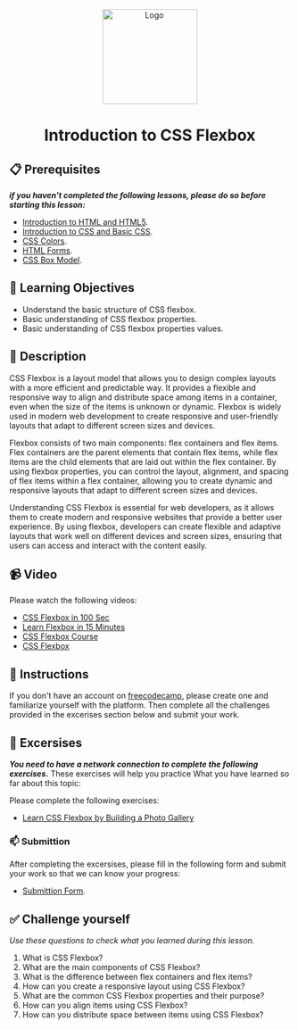 <div align="center">
    <img src="../images/css.jpg" alt="Logo" height="170" align="center">
    <h1 align="center">Introduction to CSS Flexbox</h1>
</div>

## 📋 Prerequisites
_**if you haven't completed the following lessons, please do so before starting this lesson:**_
- [Introduction to HTML and HTML5](./02_introduction-to-html-and-html5.md).
- [Introduction to CSS and Basic CSS](./03_introduction-to-css-and-basic-css.md).
- [CSS Colors](./04_css-colors.md).
- [HTML Forms](./05_html-forms.md).
- [CSS Box Model](./06_css-box-model.md).

## 🎯 Learning Objectives
- Understand the basic structure of CSS flexbox.
- Basic understanding of CSS flexbox properties.
- Basic understanding of CSS flexbox properties values.

## 📝 Description
CSS Flexbox is a layout model that allows you to design complex layouts with a more efficient and predictable way. It provides a flexible and responsive way to align and distribute space among items in a container, even when the size of the items is unknown or dynamic. Flexbox is widely used in modern web development to create responsive and user-friendly layouts that adapt to different screen sizes and devices.

Flexbox consists of two main components: flex containers and flex items. Flex containers are the parent elements that contain flex items, while flex items are the child elements that are laid out within the flex container. By using flexbox properties, you can control the layout, alignment, and spacing of flex items within a flex container, allowing you to create dynamic and responsive layouts that adapt to different screen sizes and devices.

Understanding CSS Flexbox is essential for web developers, as it allows them to create modern and responsive websites that provide a better user experience. By using flexbox, developers can create flexible and adaptive layouts that work well on different devices and screen sizes, ensuring that users can access and interact with the content easily.

## 📹 Video
Please watch the following videos:
- [CSS Flexbox in 100 Sec](https://www.youtube.com/watch?v=K74l26pE4YA)
- [Learn Flexbox in 15 Minutes](https://www.youtube.com/watch?v=fYq5PXgSsbE)
- [CSS Flexbox Course](https://www.youtube.com/watch?v=-Wlt8NRtOpo)
- [CSS Flexbox](https://www.youtube.com/watch?v=JJSoEo8JSnc)

## 🔧 Instructions
If you don't have an account on [freecodecamp](https://www.freecodecamp.org), please create one and familiarize yourself with the platform.
Then complete all the challenges provided in the excerises section below and submit your work.

## 🚀 Excersises
_**You need to have a network connection to complete the following exercises.**_
These exercises will help you practice What you have learned so far about this topic:

Please complete the following exercises:
- [Learn CSS Flexbox by Building a Photo Gallery](https://www.freecodecamp.org/learn/2022/responsive-web-design/learn-css-flexbox-by-building-a-photo-gallery/step-1)

### 📫 Submittion
After completing the excersises, please fill in the following form and submit your work so that we can know your progress:
- [Submittion Form](https://airtable.com/shrTKszJIyALWIPnb).

## ✅ Challenge yourself
_Use these questions to check what you learned during this lesson._

1. What is CSS Flexbox?
2. What are the main components of CSS Flexbox?
3. What is the difference between flex containers and flex items?
4. How can you create a responsive layout using CSS Flexbox?
5. What are the common CSS Flexbox properties and their purpose?
6. How can you align items using CSS Flexbox?
7. How can you distribute space between items using CSS Flexbox?